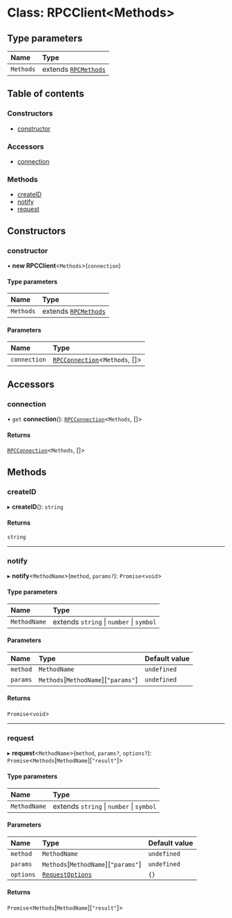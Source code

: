 # Class: RPCClient<Methods\>

## Type parameters

| Name | Type |
| :------ | :------ |
| `Methods` | extends [`RPCMethods`](../README.md#rpcmethods) |

## Table of contents

### Constructors

- [constructor](RPCClient.md#constructor)

### Accessors

- [connection](RPCClient.md#connection)

### Methods

- [createID](RPCClient.md#createid)
- [notify](RPCClient.md#notify)
- [request](RPCClient.md#request)

## Constructors

### constructor

• **new RPCClient**<`Methods`\>(`connection`)

#### Type parameters

| Name | Type |
| :------ | :------ |
| `Methods` | extends [`RPCMethods`](../README.md#rpcmethods) |

#### Parameters

| Name | Type |
| :------ | :------ |
| `connection` | [`RPCConnection`](../README.md#rpcconnection)<`Methods`, []\> |

## Accessors

### connection

• `get` **connection**(): [`RPCConnection`](../README.md#rpcconnection)<`Methods`, []\>

#### Returns

[`RPCConnection`](../README.md#rpcconnection)<`Methods`, []\>

## Methods

### createID

▸ **createID**(): `string`

#### Returns

`string`

___

### notify

▸ **notify**<`MethodName`\>(`method`, `params?`): `Promise`<`void`\>

#### Type parameters

| Name | Type |
| :------ | :------ |
| `MethodName` | extends `string` \| `number` \| `symbol` |

#### Parameters

| Name | Type | Default value |
| :------ | :------ | :------ |
| `method` | `MethodName` | `undefined` |
| `params` | `Methods`[`MethodName`][``"params"``] | `undefined` |

#### Returns

`Promise`<`void`\>

___

### request

▸ **request**<`MethodName`\>(`method`, `params?`, `options?`): `Promise`<`Methods`[`MethodName`][``"result"``]\>

#### Type parameters

| Name | Type |
| :------ | :------ |
| `MethodName` | extends `string` \| `number` \| `symbol` |

#### Parameters

| Name | Type | Default value |
| :------ | :------ | :------ |
| `method` | `MethodName` | `undefined` |
| `params` | `Methods`[`MethodName`][``"params"``] | `undefined` |
| `options` | [`RequestOptions`](../README.md#requestoptions) | `{}` |

#### Returns

`Promise`<`Methods`[`MethodName`][``"result"``]\>
